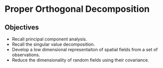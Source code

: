 # Proper Orthogonal Decomposition

## Objectives

+ Recall principal component analysis.
+ Recall the singular value decomposition.
+ Develop a low dimensional representaiton of spatial fields from a set of observations.
+ Reduce the dimensionality of random fields using their covariance.